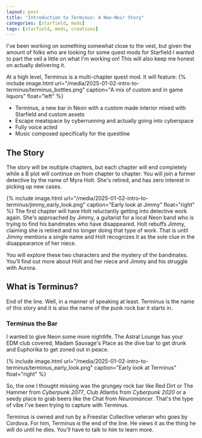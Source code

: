 ```yaml
---
layout: post
title: "Introduction to Terminus: A Neo-Noir Story"
categories: [starfield, mods]
tags: [starfield, mods, creations]
---
```


I've been working on something somewhat close to the vest, but given the amount of folks who are looking for some quest mods for Starfield I wanted to part the veil a little on what I'm working on! This will also keep me honest on actually delivering it.


At a high level, Terminus is a multi-chapter quest mod. It will feature:
{% include image.html url="/media/2025-01-02-intro-to-terminus/terminus_bottles.png" caption="A mix of custom and in game liquors" float="left" %}
* Terminus, a new bar in Neon with a custom made interior mixed with Starfield and custom assets
* Escape meatspace by cyberrunning and actually going into cyberspace
* Fully voice acted
* Music composed specifically for the questline

## The Story
The story will be multiple chapters, but each chapter will end completely while a B plot will continue on from chapter to chapter. You will join a former detective by the name of Myra Holt. She's retired, and has zero interest in picking up new cases.

{% include image.html url="/media/2025-01-02-intro-to-terminus/jimmy_early_look.png" caption="Early look at Jimmy" float="right" %}
The first chapter will have Holt reluctantly getting into detective work again. She's approached by Jimmy, a guitarist for a local Neon band who is trying to find his bandmates who have disappeared. Holt rebuffs Jimmy, claiming she is retired and no longer doing that type of work. That is until Jimmy mentions a single name and Holt recognizes it as the sole clue in the disappearance of her niece.

You will explore these two characters and the mystery of the bandmates. You'll find out more about Holt and her niece and Jimmy and his struggle with Aurora.

## What is Terminus?
End of the line. Well, in a manner of speaking at least. Terminus is the name of this story and it is also the name of the punk rock bar it starts in.

### Terminus the Bar
I wanted to give Neon some more nightlife. The Astral Lounge has your EDM club covered, Madam Sauvage's Place as the dive bar to get drunk and Euphorika to get zoned out in peace.

{% include image.html url="/media/2025-01-02-intro-to-terminus/terminus_early_look.png" caption="Early look at Terminus" float="right" %}

So, the one I thought missing was the grungey rock bar like Red Dirt or The Hammer from *Cyberpunk 2077*, Club Atlantis from *Cyberpunk 2020* or a seedy place to grab beers like the Chat from *Neuromancer*. That's the type of vibe I've been trying to capture with Terminus.

Terminus is owned and run by a Freestar Collective veteran who goes by Cordova. For him, Terminus *is* the end of the line. He views it as the thing he will do until he dies. You'll have to talk to him to learn more.
